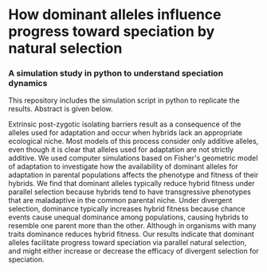 # How dominant alleles influence progress toward speciation by natural selection
### A simulation study in python to understand speciation dynamics

This repository includes the simulation script in python to replicate the results. Abstract is given below. 

Extrinsic post-zygotic isolating barriers result as a consequence of the alleles used for adaptation and occur when hybrids lack an appropriate ecological niche. Most models of this process consider only additive alleles, even though it is clear that alleles used for adaptation are not strictly additive. We used computer simulations based on Fisher's geometric model of adaptation to investigate how the availability of dominant alleles for adaptation in parental populations affects the phenotype and fitness of their hybrids. We find that dominant alleles typically reduce hybrid fitness under parallel selection because hybrids tend to have transgressive phenotypes that are maladaptive in the common parental niche. Under divergent selection, dominance typically increases hybrid fitness because chance events cause unequal dominance among populations, causing hybrids to resemble one parent more than the other. Although in organisms with many traits dominance reduces hybrid fitness. Our results indicate that dominant alleles facilitate progress toward speciation via parallel natural selection, and might either increase or decrease the efficacy of divergent selection for speciation.
